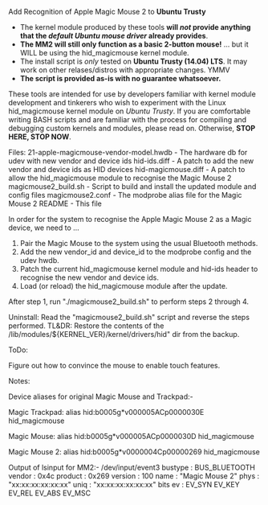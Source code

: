 Add Recognition of Apple Magic Mouse 2 to **Ubuntu Trusty**

* The kernel module produced by these tools **will _not_ provide anything that the _default Ubuntu mouse driver_ already provides**.
* **The MM2 will still only function as a basic 2-button mouse!**
... but it WILL be using the hid_magicmouse kernel module.
* The install script is _only_ tested on **Ubuntu Trusty (14.04) LTS**. It may work on other relases/distros with appropriate changes. YMMV
* **The script is provided as-is with no guarantee whatsoever.**

These tools are intended for use by developers familiar with kernel module development and tinkerers who wish to experiment with the Linux hid_magicmouse kernel module on _Ubuntu Trusty_. If you are comfortable writing BASH scripts and are familiar with the process for compiling and debugging custom kernels and modules, please read on. Otherwise, **STOP HERE, STOP NOW**.



Files:
  21-apple-magicmouse-vendor-model.hwdb  -  The hardware db for udev with new vendor and device ids
  hid-ids.diff                           -  A patch to add the new vendor and device ids as HID devices
  hid-magicmouse.diff                    -  A patch to allow the hid_magicmouse module to recognise the Magic Mouse 2
  magicmouse2_build.sh                   -  Script to build and install the updated module and config files
  magicmouse2.conf                       -  The modprobe alias file for the Magic Mouse 2
  README                                 -  This file



In order for the system to recognise the Apple Magic Mouse 2 as a Magic device, we need to ...

  1. Pair the Magic Mouse to the system using the usual Bluetooth methods.
  2. Add the new vendor_id and device_id to the modprobe config and the udev hwdb.
  3. Patch the current hid_magicmouse kernel module and hid-ids header to recognise the new vendor and device ids.
  4. Load (or reload) the hid_magicmouse module after the update.

After step 1, run "./magicmouse2_build.sh" to perform steps 2 through 4.

Uninstall: Read the "magicmouse2_build.sh" script and reverse the steps performed. TL&DR: Restore the contents of the /lib/modules/${KERNEL_VER}/kernel/drivers/hid" dir from the backup.

ToDo:

Figure out how to convince the mouse to enable touch features.



Notes:

Device aliases for original Magic Mouse and Trackpad:-

Magic Trackpad: 
alias hid:b0005g*v000005ACp0000030E hid_magicmouse

Magic Mouse: 
alias hid:b0005g*v000005ACp0000030D hid_magicmouse

Magic Mouse 2: 
alias hid:b0005g*v0000004Cp00000269 hid_magicmouse


Output of lsinput for MM2:-
 /dev/input/event3
   bustype : BUS_BLUETOOTH
   vendor  : 0x4c
   product : 0x269
   version : 100
   name    : "Magic Mouse 2"
   phys    : "xx:xx:xx:xx:xx:xx"
   uniq    : "xx:xx:xx:xx:xx:xx"
   bits ev : EV_SYN EV_KEY EV_REL EV_ABS EV_MSC

